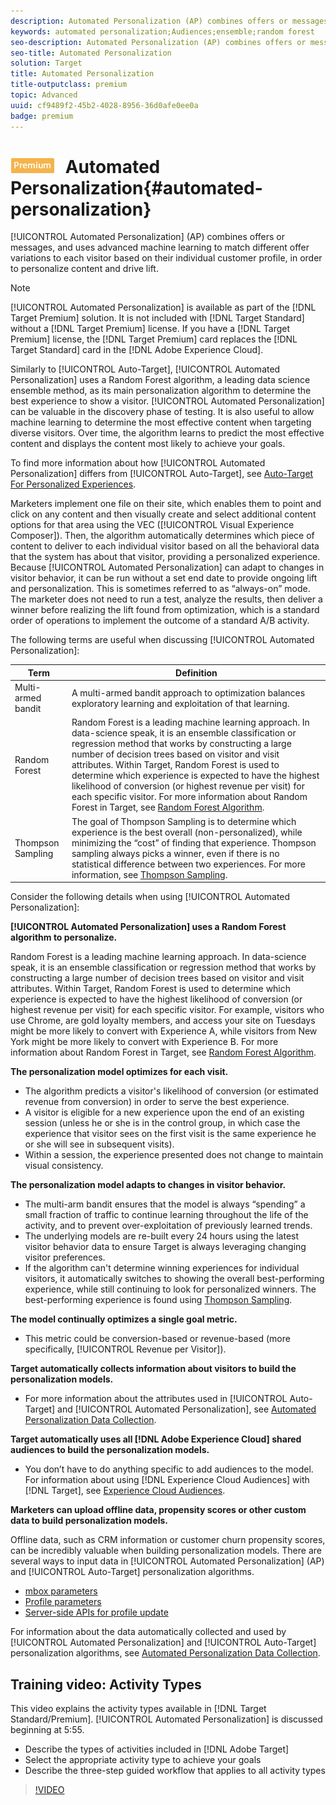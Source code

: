 ```yaml
---
description: Automated Personalization (AP) combines offers or messages, and uses advanced machine learning to match different offer variations to each visitor based on their individual customer profile, in order to personalize content and drive lift.
keywords: automated personalization;Audiences;ensemble;random forest
seo-description: Automated Personalization (AP) combines offers or messages, and uses advanced machine learning to match different offer variations to each visitor based on their individual customer profile, in order to personalize content and drive lift.
seo-title: Automated Personalization
solution: Target
title: Automated Personalization
title-outputclass: premium
topic: Advanced
uuid: cf9489f2-45b2-4028-8956-36d0afe0ee0a
badge: premium
---
```


# ![PREMIUM](/help/assets/premium.png) Automated Personalization{#automated-personalization}

[!UICONTROL Automated Personalization] (AP) combines offers or messages, and uses advanced machine learning to match different offer variations to each visitor based on their individual customer profile, in order to personalize content and drive lift.

>[!NOTE]
>
>[!UICONTROL Automated Personalization] is available as part of the [!DNL Target Premium] solution. It is not included with [!DNL Target Standard] without a [!DNL Target Premium] license. If you have a [!DNL Target Premium] license, the [!DNL Target Premium] card replaces the [!DNL Target Standard] card in the [!DNL Adobe Experience Cloud].

Similarly to [!UICONTROL Auto-Target], [!UICONTROL Automated Personalization] uses a Random Forest algorithm, a leading data science ensemble method, as its main personalization algorithm to determine the best experience to show a visitor. [!UICONTROL Automated Personalization] can be valuable in the discovery phase of testing. It is also useful to allow machine learning to determine the most effective content when targeting diverse visitors. Over time, the algorithm learns to predict the most effective content and displays the content most likely to achieve your goals.

To find more information about how [!UICONTROL Automated Personalization] differs from [!UICONTROL Auto-Target], see [Auto-Target For Personalized Experiences](../../c-activities/auto-target-to-optimize.md#concept_67779E5B7F67427A97D7EA2A6FB919B3).

Marketers implement one file on their site, which enables them to point and click on any content and then visually create and select additional content options for that area using the VEC ([!UICONTROL Visual Experience Composer]). Then, the algorithm automatically determines which piece of content to deliver to each individual visitor based on all the behavioral data that the system has about that visitor, providing a personalized experience. Because [!UICONTROL Automated Personalization] can adapt to changes in visitor behavior, it can be run without a set end date to provide ongoing lift and personalization. This is sometimes referred to as “always-on” mode. The marketer does not need to run a test, analyze the results, then deliver a winner before realizing the lift found from optimization, which is a standard order of operations to implement the outcome of a standard A/B activity.

The following terms are useful when discussing [!UICONTROL Automated Personalization]:

|  Term  | Definition  |
|---|---|
|  Multi-armed bandit  | A multi-armed bandit approach to optimization balances exploratory learning and exploitation of that learning.  |
|  Random Forest  |Random Forest is a leading machine learning approach. In data-science speak, it is an ensemble classification or regression method that works by constructing a large number of decision trees based on visitor and visit attributes. Within Target, Random Forest is used to determine which experience is expected to have the highest likelihood of conversion (or highest revenue per visit) for each specific visitor. For more information about Random Forest in Target, see [Random Forest Algorithm](../../c-activities/t-automated-personalization/algo-random-forest.md#concept_48F3CDAA16A848D2A84CDCD19DAAE3AA).  |
|  Thompson Sampling  |The goal of Thompson Sampling is to determine which experience is the best overall (non-personalized), while minimizing the “cost” of finding that experience. Thompson sampling always picks a winner, even if there is no statistical difference between two experiences. For more information, see [Thompson Sampling](https://en.wikipedia.org/wiki/Thompson_sampling).  |

Consider the following details when using [!UICONTROL Automated Personalization]:

**[!UICONTROL Automated Personalization] uses a Random Forest algorithm to personalize.**

Random Forest is a leading machine learning approach. In data-science speak, it is an ensemble classification or regression method that works by constructing a large number of decision trees based on visitor and visit attributes. Within Target, Random Forest is used to determine which experience is expected to have the highest likelihood of conversion (or highest revenue per visit) for each specific visitor. For example, visitors who use Chrome, are gold loyalty members, and access your site on Tuesdays might be more likely to convert with Experience A, while visitors from New York might be more likely to convert with Experience B. For more information about Random Forest in Target, see [Random Forest Algorithm](../../c-activities/t-automated-personalization/algo-random-forest.md#concept_48F3CDAA16A848D2A84CDCD19DAAE3AA).

**The personalization model optimizes for each visit.**

* The algorithm predicts a visitor's likelihood of conversion (or estimated revenue from conversion) in order to serve the best experience. 
* A visitor is eligible for a new experience upon the end of an existing session (unless he or she is in the control group, in which case the experience that visitor sees on the first visit is the same experience he or she will see in subsequent visits). 
* Within a session, the experience presented does not change to maintain visual consistency.

**The personalization model adapts to changes in visitor behavior.**

* The multi-arm bandit ensures that the model is always “spending” a small fraction of traffic to continue learning throughout the life of the activity, and to prevent over-exploitation of previously learned trends. 
* The underlying models are re-built every 24 hours using the latest visitor behavior data to ensure Target is always leveraging changing visitor preferences. 
* If the algorithm can't determine winning experiences for individual visitors, it automatically switches to showing the overall best-performing experience, while still continuing to look for personalized winners. The best-performing experience is found using [Thompson Sampling](https://en.wikipedia.org/wiki/Thompson_sampling).

**The model continually optimizes a single goal metric.**

* This metric could be conversion-based or revenue-based (more specifically, [!UICONTROL Revenue per Visitor]).

**Target automatically collects information about visitors to build the personalization models.**

* For more information about the attributes used in [!UICONTROL Auto-Target] and [!UICONTROL Automated Personalization], see [Automated Personalization Data Collection](../../c-activities/t-automated-personalization/ap-data.md#reference_255BD3DE7AD04DC9B766E0BC78961058).

**Target automatically uses all [!DNL Adobe Experience Cloud] shared audiences to build the personalization models.**

* You don’t have to do anything specific to add audiences to the model. For information about using [!DNL Experience Cloud Audiences] with [!DNL Target], see [Experience Cloud Audiences](../../c-integrating-target-with-mac/mmp.md#concept_F4863DE4C92D4805AB690B4B3D487969).

**Marketers can upload offline data, propensity scores or other custom data to build personalization models.**

Offline data, such as CRM information or customer churn propensity scores, can be incredibly valuable when building personalization models. There are several ways to input data in [!UICONTROL Automated Personalization] (AP) and [!UICONTROL Auto-Target] personalization algorithms.

* [mbox parameters](../../c-implementing-target/c-considerations-before-you-implement-target/c-methods-to-get-data-into-target/methods-to-get-data-into-target.md#concept_0069C0EFB56C4700BB33F2F35C2B9B17) 
* [Profile parameters](../../c-implementing-target/c-considerations-before-you-implement-target/c-methods-to-get-data-into-target/methods-to-get-data-into-target.md#concept_0069C0EFB56C4700BB33F2F35C2B9B17) 
* [Server-side APIs for profile update](../../c-implementing-target/c-considerations-before-you-implement-target/c-methods-to-get-data-into-target/methods-to-get-data-into-target.md#concept_0069C0EFB56C4700BB33F2F35C2B9B17)

For information about the data automatically collected and used by [!UICONTROL Automated Personalization] and [!UICONTROL Auto-Target] personalization algorithms, see [Automated Personalization Data Collection](../../c-activities/t-automated-personalization/ap-data.md#reference_255BD3DE7AD04DC9B766E0BC78961058). 

## Training video: Activity Types

This video explains the activity types available in [!DNL Target Standard/Premium]. [!UICONTROL Automated Personalization] is discussed beginning at 5:55.

* Describe the types of activities included in [!DNL Adobe Target] 
* Select the appropriate activity type to achieve your goals 
* Describe the three-step guided workflow that applies to all activity types

>[!VIDEO](https://video.tv.adobe.com/v/17386)